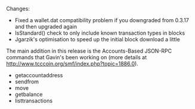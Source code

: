 Changes:
* Fixed a wallet.dat compatibility problem if you downgraded from 0.3.17 and then upgraded again
* IsStandard() check to only include known transaction types in blocks
* Jgarzik's optimisation to speed up the initial block download a little

The main addition in this release is the Accounts-Based JSON-RPC commands that Gavin's been working on (more details at http://www.tcccoin.org/smf/index.php?topic=1886.0).  
* getaccountaddress
* sendfrom
* move
* getbalance
* listtransactions
